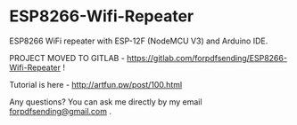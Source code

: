 # ESP8266-Wifi-Repeater
ESP8266 WiFi repeater with ESP-12F (NodeMCU V3) and Arduino IDE.

PROJECT MOVED TO GITLAB - https://gitlab.com/forpdfsending/ESP8266-Wifi-Repeater !

Tutorial is here - http://artfun.pw/post/100.html

Any questions? You can ask me directly by my email forpdfsending@gmail.com .
